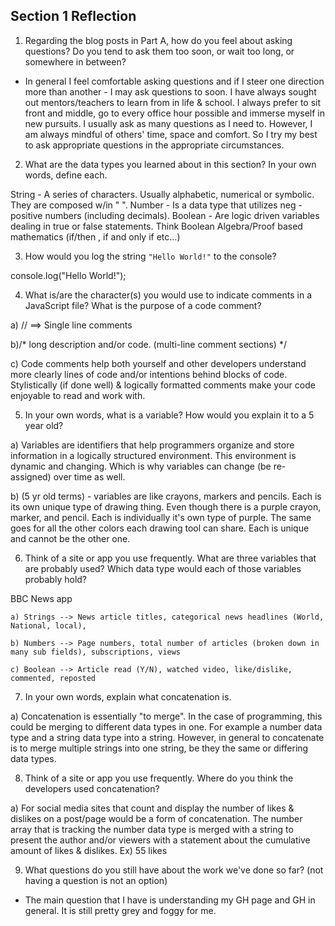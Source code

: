 ## Section 1 Reflection

1. Regarding the blog posts in Part A, how do you feel about asking questions? Do you tend to ask them too soon, or wait too long, or somewhere in between?

- In general I feel comfortable asking questions and if I steer one direction more than another - I may ask questions to soon. I have always sought out mentors/teachers to learn from in life & school. I always prefer to sit front and middle, go to every office hour possible and immerse myself in new pursuits. I usually ask as many questions as I need to. However, I am always mindful of others' time, space and comfort. So I try my best to ask appropriate questions in the appropriate circumstances.

2. What are the data types you learned about in this section? In your own words, define each.

String - A series of characters. Usually alphabetic, numerical or symbolic. They are composed w/in " ".
Number - Is a data type that utilizes neg - positive numbers (including decimals).
Boolean - Are logic driven variables dealing in true or false statements. Think Boolean Algebra/Proof based mathematics (if/then , if and only if etc...)


3. How would you log the string `"Hello World!"` to the console?

console.log("Hello World!");

4. What is/are the character(s) you would use to indicate comments in a JavaScript file? What is the purpose of a code comment?

 a) // ==> Single line comments

 b)/*
    long description and/or code.
    (multi-line comment sections)
    */

 c) Code comments help both yourself and other developers understand more clearly lines of code and/or intentions behind blocks of code. Stylistically (if done well) & logically formatted comments make your code enjoyable to read and work with.

5. In your own words, what is a variable? How would you explain it to a 5 year old?

  a) Variables are identifiers that help programmers organize and store information in a logically structured environment. This environment is dynamic and changing. Which is why variables can change (be re-assigned) over time as well.

  b) (5 yr old terms) - variables are like crayons, markers and pencils. Each is its own unique type of drawing thing. Even though there is a purple crayon, marker, and pencil. Each is individually it's own type of purple. The same goes for all the other colors each drawing tool can share. Each is unique and cannot be the other one.

6. Think of a site or app you use frequently. What are three variables that are probably used? Which data type would each of those variables probably hold?

BBC News app

    a) Strings --> News article titles, categorical news headlines (World, National, local),

    b) Numbers --> Page numbers, total number of articles (broken down in many sub fields), subscriptions, views

    c) Boolean --> Article read (Y/N), watched video, like/dislike, commented, reposted

7. In your own words, explain what concatenation is.

  a) Concatenation is essentially "to merge". In the case of programming, this could be merging to different data types in one. For example a number data type and a string data type into a string. However, in general to concatenate is to merge multiple strings into one string, be they the same or differing data types.

8. Think of a site or app you use frequently. Where do you think the developers used concatenation?

  a) For social media sites that count and display the number of likes & dislikes on a post/page would be a form of concatenation. The number array that is tracking the number data type is merged with a string to present the author and/or viewers with a statement about the cumulative amount of likes & dislikes. Ex) 55 likes

9. What questions do you still have about the work we've done so far? (not having a question is not an option)

  - The main question that I have is understanding my GH page and GH in general. It is still pretty grey and foggy for me.
